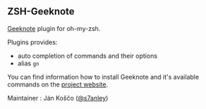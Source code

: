 ## ZSH-Geeknote

[Geeknote](https://github.com/VitaliyRodnenko/geeknote) plugin for oh-my-zsh.

Plugins provides:

- auto completion of commands and their options
- alias `gn`

You can find information how to install Geeknote and it's available commands on the [project website](http://www.geeknote.me/).

Maintainer : Ján Koščo ([@s7anley](https://twitter.com/s7anley))
